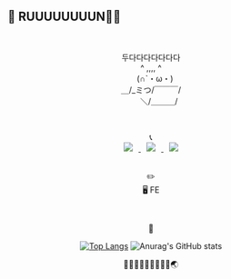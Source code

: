 ## 🐢 RUUUUUUUUN🐸🍀

<div align=center>
<br>


두다다다다다다다<br>
    ^ ,,,, ^ <br>
　(∩`・ω・)<br>
＿/_ミつ/￣￣￣/<br>
　　＼/＿＿＿/



<br>

📞
<br>
 <a href="https://instagram.com/_060i">
    <img 
        src="http://img.shields.io/badge/-Instagram-black?style=flat&logo=Instagram&link=https://instagram.com/_060i/"
        style="height : auto; margin-left : 10px; margin-right : 10px;"/>
</a> 
    <a href="https://velog.io/@harim061">
    <img 
        src="http://img.shields.io/badge/-velog-1A1A1A?style=flat&logo=velog&link=https://velog.io/@harim061"
        style="height : auto; margin-left : 10px; margin-right : 10px;"/>
</a><a href="mailto:doris2019228@gmail.com">
    <img 
        src="https://img.shields.io/badge/Gmail-d14836?style=flat-square&logo=Gmail&logoColor=white&link=mailto:doris5093@duksung.ac.kr"
        style="height : auto; margin-left : 10px; margin-right : 10px;"/>
</a>

<br>✏️
<br>
    🖥 FE
    
<br>

💭 



[![Top Langs](https://github-readme-stats.vercel.app/api/top-langs/?username=harim061&layout=compact)](https://github.com/harim061/github-readme-stats) ![Anurag's GitHub stats](https://github-readme-stats.vercel.app/api?username=harim061&show_icons=true&theme=vue)

🐸💧🍃🐢💤💙🍀🐳🌊🌏
 </div> 
 

 
